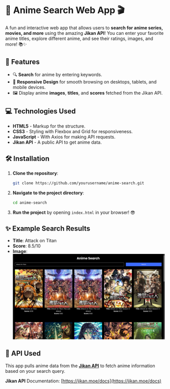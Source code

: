 # 🎉 Anime Search Web App 🎬

A fun and interactive web app that allows users to **search for anime series, movies, and more** using the amazing **Jikan API**! You can enter your favorite anime titles, explore different anime, and see their ratings, images, and more! 📚✨

## 🚀 Features
- 🔍 **Search** for anime by entering keywords.
- 📱 **Responsive Design** for smooth browsing on desktops, tablets, and mobile devices.
- 🖼️ Display anime **images**, **titles**, and **scores** fetched from the Jikan API.

## 💻 Technologies Used
- **HTML5** - Markup for the structure.
- **CSS3** - Styling with Flexbox and Grid for responsiveness.
- **JavaScript** - With Axios for making API requests.
- **Jikan API** - A public API to get anime data.

## 🛠️ Installation

1. **Clone the repository**:
    ```bash
    git clone https://github.com/yourusername/anime-search.git
    ```

2. **Navigate to the project directory**:
    ```bash
    cd anime-search
    ```

3. **Run the project** by opening `index.html` in your browser! 😎

## ✨ Example Search Results
- **Title**: Attack on Titan
- **Score**: 8.5/10
- **Image**: ![Attack on Titan Image](/img/demo.png)

## 📡 API Used
This app pulls anime data from the **[Jikan API](https://jikan.moe/)** to fetch anime information based on your search query.

**Jikan API** Documentation: [https://jikan.moe/docs](https://jikan.moe/docs)
